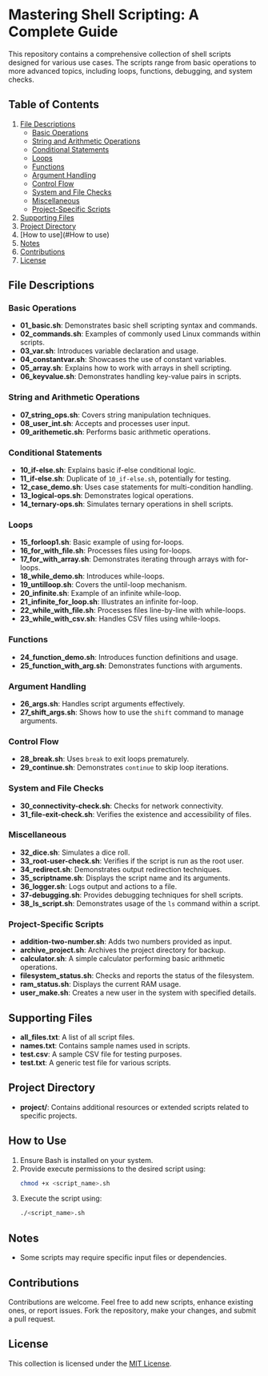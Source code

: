 # Mastering Shell Scripting: A Complete Guide

This repository contains a comprehensive collection of shell scripts designed for various use cases. The scripts range from basic operations to more advanced topics, including loops, functions, debugging, and system checks.

## Table of Contents

1. [File Descriptions](#file-descriptions)
   - [Basic Operations](#basic-operations)
   - [String and Arithmetic Operations](#string-and-arithmetic-operations)
   - [Conditional Statements](#conditional-statements)
   - [Loops](#loops)
   - [Functions](#functions)
   - [Argument Handling](#argument-handling)
   - [Control Flow](#control-flow)
   - [System and File Checks](#system-and-file-checks)
   - [Miscellaneous](#miscellaneous)
   - [Project-Specific Scripts](#project-specific-scripts)
2. [Supporting Files](#supporting-files)
3. [Project Directory](#project-directory)
4. [How to use](#How to use)
5. [Notes](#Notes)
6. [Contributions](#contributions)
7. [License](#license)

## File Descriptions

### Basic Operations

- **01\_basic.sh**: Demonstrates basic shell scripting syntax and commands.
- **02\_commands.sh**: Examples of commonly used Linux commands within scripts.
- **03\_var.sh**: Introduces variable declaration and usage.
- **04\_constantvar.sh**: Showcases the use of constant variables.
- **05\_array.sh**: Explains how to work with arrays in shell scripting.
- **06\_keyvalue.sh**: Demonstrates handling key-value pairs in scripts.

### String and Arithmetic Operations

- **07\_string\_ops.sh**: Covers string manipulation techniques.
- **08\_user\_int.sh**: Accepts and processes user input.
- **09\_arithemetic.sh**: Performs basic arithmetic operations.

### Conditional Statements

- **10\_if-else.sh**: Explains basic if-else conditional logic.
- **11\_if-else.sh**: Duplicate of `10_if-else.sh`, potentially for testing.
- **12\_case\_demo.sh**: Uses case statements for multi-condition handling.
- **13\_logical-ops.sh**: Demonstrates logical operations.
- **14\_ternary-ops.sh**: Simulates ternary operations in shell scripts.

### Loops

- **15\_forloop1.sh**: Basic example of using for-loops.
- **16\_for\_with\_file.sh**: Processes files using for-loops.
- **17\_for\_with\_array.sh**: Demonstrates iterating through arrays with for-loops.
- **18\_while\_demo.sh**: Introduces while-loops.
- **19\_untilloop.sh**: Covers the until-loop mechanism.
- **20\_infinite.sh**: Example of an infinite while-loop.
- **21\_infinite\_for\_loop.sh**: Illustrates an infinite for-loop.
- **22\_while\_with\_file.sh**: Processes files line-by-line with while-loops.
- **23\_while\_with\_csv.sh**: Handles CSV files using while-loops.

### Functions

- **24\_function\_demo.sh**: Introduces function definitions and usage.
- **25\_function\_with\_arg.sh**: Demonstrates functions with arguments.

### Argument Handling

- **26\_args.sh**: Handles script arguments effectively.
- **27\_shift\_args.sh**: Shows how to use the `shift` command to manage arguments.

### Control Flow

- **28\_break.sh**: Uses `break` to exit loops prematurely.
- **29\_continue.sh**: Demonstrates `continue` to skip loop iterations.

### System and File Checks

- **30\_connectivity-check.sh**: Checks for network connectivity.
- **31\_file-exit-check.sh**: Verifies the existence and accessibility of files.

### Miscellaneous

- **32\_dice.sh**: Simulates a dice roll.
- **33\_root-user-check.sh**: Verifies if the script is run as the root user.
- **34\_redirect.sh**: Demonstrates output redirection techniques.
- **35\_scriptname.sh**: Displays the script name and its arguments.
- **36\_logger.sh**: Logs output and actions to a file.
- **37-debugging.sh**: Provides debugging techniques for shell scripts.
- **38\_ls\_script.sh**: Demonstrates usage of the `ls` command within a script.

### Project-Specific Scripts

- **addition-two-number.sh**: Adds two numbers provided as input.
- **archive\_project.sh**: Archives the project directory for backup.
- **calculator.sh**: A simple calculator performing basic arithmetic operations.
- **filesystem\_status.sh**: Checks and reports the status of the filesystem.
- **ram\_status.sh**: Displays the current RAM usage.
- **user\_make.sh**: Creates a new user in the system with specified details.

## Supporting Files

- **all\_files.txt**: A list of all script files.
- **names.txt**: Contains sample names used in scripts.
- **test.csv**: A sample CSV file for testing purposes.
- **test.txt**: A generic test file for various scripts.

## Project Directory

- **project/**: Contains additional resources or extended scripts related to specific projects.

## How to Use

1. Ensure Bash is installed on your system.
2. Provide execute permissions to the desired script using:
   ```bash
   chmod +x <script_name>.sh
   ```
3. Execute the script using:
   ```bash
   ./<script_name>.sh
   ```

## Notes

- Some scripts may require specific input files or dependencies.

## Contributions

Contributions are welcome. Feel free to add new scripts, enhance existing ones, or report issues. Fork the repository, make your changes, and submit a pull request.

## License

This collection is licensed under the [MIT License](LICENSE).

